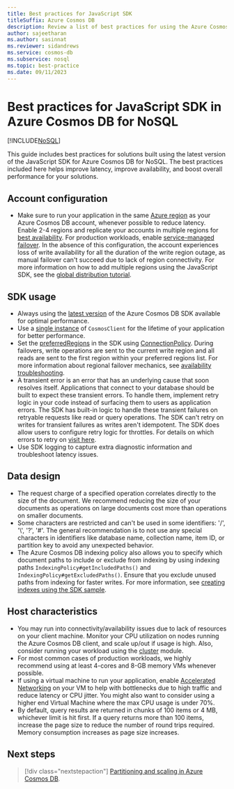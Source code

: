 ```yaml
---
title: Best practices for JavaScript SDK
titleSuffix: Azure Cosmos DB
description: Review a list of best practices for using the Azure Cosmos DB JavaScript SDK in a performant manner.
author: sajeetharan
ms.author: sasinnat
ms.reviewer: sidandrews
ms.service: cosmos-db
ms.subservice: nosql
ms.topic: best-practice
ms.date: 09/11/2023
---
```


# Best practices for JavaScript SDK in Azure Cosmos DB for NoSQL

[!INCLUDE[NoSQL](../includes/appliesto-nosql.md)]

This guide includes best practices for solutions built using the latest version of the JavaScript SDK for Azure Cosmos DB for NoSQL. The best practices included here helps improve latency, improve availability, and boost overall performance for your solutions.

## Account configuration

- Make sure to run your application in the same [Azure region](../distribute-data-globally.md) as your Azure Cosmos DB account, whenever possible to reduce latency. Enable 2-4 regions and replicate your accounts in multiple regions for [best availability](../distribute-data-globally.md). For production workloads, enable [service-managed failover](../how-to-manage-database-account.md#configure-multiple-write-regions). In the absence of this configuration, the account experiences loss of write availability for all the duration of the write region outage, as manual failover can't succeed due to lack of region connectivity. For more information on how to add multiple regions using the JavaScript SDK, see the [global distribution tutorial](tutorial-global-distribution.md).

## SDK usage

- Always using the [latest version](sdk-nodejs.md) of the Azure Cosmos DB SDK available for optimal performance.
- Use a [single instance](/javascript/api/@azure/cosmos/cosmosclient?view=azure-node-latest&preserve-view=true) of `CosmosClient` for the lifetime of your application for better performance.
- Set the [preferredRegions](/javascript/api/@azure/cosmos/connectionpolicy?view=azure-node-latest#@azure-cosmos-connectionpolicy-preferredlocations&preserve-view=true) in the SDK using [ConnectionPolicy](./tutorial-global-distribution.md). During failovers, write operations are sent to the current write region and all reads are sent to the first region within your preferred regions list. For more information about regional failover mechanics, see [availability troubleshooting](troubleshoot-sdk-availability.md).
- A transient error is an error that has an underlying cause that soon resolves itself. Applications that connect to your database should be built to expect these transient errors. To handle them, implement retry logic in your code instead of surfacing them to users as application errors. The SDK has built-in logic to handle these transient failures on retryable requests like read or query operations. The SDK can't retry on writes for transient failures as writes aren't idempotent. The SDK does allow users to configure retry logic for throttles. For details on which errors to retry on [visit here](conceptual-resilient-sdk-applications.md#should-my-application-retry-on-errors).
- Use SDK logging to capture extra diagnostic information and troubleshoot latency issues.

## Data design

- The request charge of a specified operation correlates directly to the size of the document. We recommend reducing the size of your documents as operations on large documents cost more than operations on smaller documents.
- Some characters are restricted and can't be used in some identifiers: '/', '\\', '?', '#'. The general recommendation is to not use any special characters in identifiers like database name, collection name, item ID, or partition key to avoid any unexpected behavior.
- The Azure Cosmos DB indexing policy also allows you to specify which document paths to include or exclude from indexing by using indexing paths `IndexingPolicy#getIncludedPaths()` and `IndexingPolicy#getExcludedPaths()`.  Ensure that you exclude unused paths from indexing for faster writes.  For more information, see [creating indexes using the SDK sample](performance-tips-java-sdk-v4.md#indexing-policy).

## Host characteristics

- You may run into connectivity/availability issues due to lack of resources on your client machine. Monitor your CPU utilization on nodes running the Azure Cosmos DB client, and scale up/out if usage is high. Also, consider running your workload using the [cluster](https://nodejs.org/api/cluster.html) module.
- For most common cases of production workloads, we highly recommend using at least 4-cores and 8-GB memory VMs whenever possible.
- If using a virtual machine to run your application, enable [Accelerated Networking](../../virtual-network/create-vm-accelerated-networking-powershell.md) on your VM to help with bottlenecks due to high traffic and reduce latency or CPU jitter. You might also want to consider using a higher end Virtual Machine where the max CPU usage is under 70%.
- By default, query results are returned in chunks of 100 items or 4 MB, whichever limit is hit first. If a query returns more than 100 items, increase the page size to reduce the number of round trips required. Memory consumption increases as page size increases.

## Next steps

> [!div class="nextstepaction"]
> [Partitioning and scaling in Azure Cosmos DB](../partitioning-overview.md).
